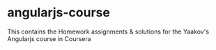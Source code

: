 # angularjs-course
This contains the Homework assignments &amp; solutions for the Yaakov's Angularjs course in Coursera
